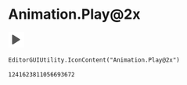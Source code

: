 # Animation.Play@2x
![](/img/Animation.Play@2x.png)

``` CSharp
EditorGUIUtility.IconContent("Animation.Play@2x")
```
```
1241623811056693672
```
